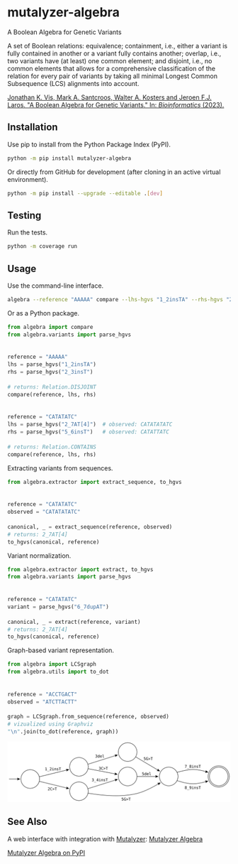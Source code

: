 mutalyzer-algebra
=================
A Boolean Algebra for Genetic Variants  

A set of Boolean relations: equivalence; containment, i.e., either a
variant is fully contained in another or a variant fully contains another;
overlap, i.e., two variants have (at least) one common element; and
disjoint, i.e., no common elements that allows for a comprehensive
classification of the relation for every pair of variants by taking all
minimal Longest Common Subsequence (LCS) alignments into account.

[Jonathan K. Vis, Mark A. Santcroos, Walter A. Kosters and Jeroen F.J. Laros.
"A Boolean Algebra for Genetic Variants." In: *Bioinformatics* (2023).](https://doi.org/10.1093/bioinformatics/btad001)

Installation
------------

Use pip to install from the Python Package Index (PyPI).

```bash
python -m pip install mutalyzer-algebra
```

Or directly from GitHub for development (after cloning in an active
virtual environment).

```bash
python -m pip install --upgrade --editable .[dev]
```

Testing
-------

Run the tests.

```bash
python -m coverage run
```

Usage
-----

Use the command-line interface.

```bash
algebra --reference "AAAAA" compare --lhs-hgvs "1_2insTA" --rhs-hgvs "2_3insT"
```

Or as a Python package.

```python
from algebra import compare
from algebra.variants import parse_hgvs


reference = "AAAAA"
lhs = parse_hgvs("1_2insTA")
rhs = parse_hgvs("2_3insT")

# returns: Relation.DISJOINT
compare(reference, lhs, rhs)


reference = "CATATATC"
lhs = parse_hgvs("2_7AT[4]")  # observed: CATATATATC
rhs = parse_hgvs("5_6insT")   # observed: CATATTATC

# returns: Relation.CONTAINS
compare(reference, lhs, rhs)
```

Extracting variants from sequences.

```python
from algebra.extractor import extract_sequence, to_hgvs


reference = "CATATATC"
observed = "CATATATATC"

canonical, _ = extract_sequence(reference, observed)
# returns: 2_7AT[4]
to_hgvs(canonical, reference)
```

Variant normalization.

```python
from algebra.extractor import extract, to_hgvs
from algebra.variants import parse_hgvs


reference = "CATATATC"
variant = parse_hgvs("6_7dupAT")

canonical, _ = extract(reference, variant)
# returns: 2_7AT[4]
to_hgvs(canonical, reference)
```

Graph-based variant representation.

```python
from algebra import LCSgraph
from algebra.utils import to_dot


reference = "ACCTGACT"
observed = "ATCTTACTT"

graph = LCSgraph.from_sequence(reference, observed)
# vizualized using Graphviz
"\n".join(to_dot(reference, graph))
```
![Example LCS-graph](https://github.com/mutalyzer/algebra/blob/master/docs/example.svg?raw=true)

See Also
--------

A web interface with integration with [Mutalyzer](https://github.com/mutalyzer): [Mutalyzer Algebra](https://mutalyzer.nl/algebra)

[Mutalyzer Algebra on PyPI](https://pypi.org/project/mutalyzer-algebra/)
